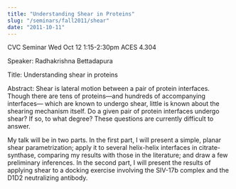 ```yaml
---
title: "Understanding Shear in Proteins"
slug: "/seminars/fall2011/shear"
date: "2011-10-11"
---
```

CVC Seminar Wed Oct 12 1:15-2:30pm ACES 4.304

Speaker: Radhakrishna Bettadapura

Title: Understanding shear in proteins

Abstract: Shear is lateral motion between a pair of protein interfaces. Though there are tens of proteins—and hundreds of accompanying interfaces— which are known to undergo shear, little is known about the shearing mechanism itself. Do a given pair of protein interfaces undergo shear? If so, to what degree? These questions are currently difficult to answer.

My talk will be in two parts. In the first part, I will present a simple, planar shear parametrization; apply it to several helix-helix interfaces in citrate-synthase, comparing my results with those in the literature; and draw a few preliminary inferences. In the second part, I will present the results of applying shear to a docking exercise involving the SIV-17b complex and the D1D2 neutralizing antibody.